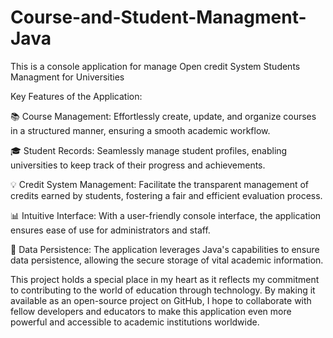 # Course-and-Student-Managment-Java
 This is a console application for manage Open credit System Students Managment for Universities 

 
Key Features of the Application:

📚 Course Management: Effortlessly create, update, and organize courses in a structured manner, ensuring a smooth academic workflow.

🎓 Student Records: Seamlessly manage student profiles, enabling universities to keep track of their progress and achievements.

💡 Credit System Management: Facilitate the transparent management of credits earned by students, fostering a fair and efficient evaluation process.

📊 Intuitive Interface: With a user-friendly console interface, the application ensures ease of use for administrators and staff.

🔄 Data Persistence: The application leverages Java's capabilities to ensure data persistence, allowing the secure storage of vital academic information.

This project holds a special place in my heart as it reflects my commitment to contributing to the world of education through technology. By making it available as an open-source project on GitHub, I hope to collaborate with fellow developers and educators to make this application even more powerful and accessible to academic institutions worldwide.
